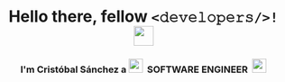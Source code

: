 <h1 align="center">Hello there, fellow <code><𝚍𝚎𝚟𝚎𝚕𝚘𝚙𝚎𝚛𝚜/>!</code> <img src="https://media.giphy.com/media/hvRJCLFzcasrR4ia7z/giphy.gif" width="35"></h1>
<h3 align="center">
  I'm Cristóbal Sánchez a 
  <img src="https://media.giphy.com/media/D4wj7Ffx9fsEAy7B0h/giphy.gif" width="25">
  &nbsp;SOFTWARE ENGINEER&nbsp;
  <img src="https://media.giphy.com/media/D4wj7Ffx9fsEAy7B0h/giphy.gif" width="25">
</h3>

<!--
**csanchezarisa/csanchezarisa** is a ✨ _special_ ✨ repository because its `README.md` (this file) appears on your GitHub profile.

Here are some ideas to get you started:

- 🔭 I’m currently working on ...
- 🌱 I’m currently learning ...
- 👯 I’m looking to collaborate on ...
- 🤔 I’m looking for help with ...
- 💬 Ask me about ...
- 📫 How to reach me: ...
- 😄 Pronouns: ...
- ⚡ Fun fact: ...
-->

